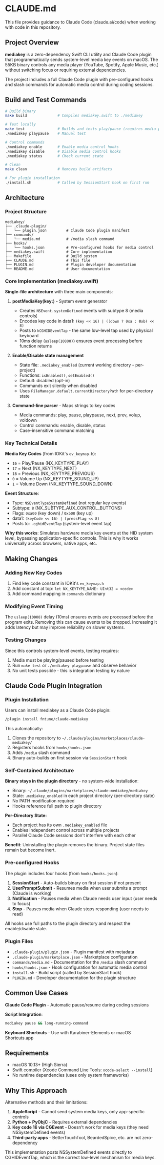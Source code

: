 # CLAUDE.md

This file provides guidance to Claude Code (claude.ai/code) when working with code in this repository.

## Project Overview

**mediakey** is a zero-dependency Swift CLI utility and Claude Code plugin that programmatically sends system-level media key events on macOS. The 55KB binary controls any media player (YouTube, Spotify, Apple Music, etc.) without switching focus or requiring external dependencies.

The project includes a full Claude Code plugin with pre-configured hooks and slash commands for automatic media control during coding sessions.

## Build and Test Commands

```bash
# Build binary
make build              # Compiles mediakey.swift to ./mediakey

# Test locally
make test               # Builds and tests play/pause (requires media playing)
./mediakey playpause    # Manual test

# Control commands
./mediakey enable       # Enable media control hooks
./mediakey disable      # Disable media control hooks
./mediakey status       # Check current state

# Clean
make clean              # Removes build artifacts

# For plugin installation
./install.sh            # Called by SessionStart hook on first run
```

## Architecture

### Project Structure

```
mediakey/
├── .claude-plugin/
│   └── plugin.json         # Claude Code plugin manifest
├── commands/
│   └── media.md            # /media slash command
├── hooks/
│   └── hooks.json          # Pre-configured hooks for media control
├── mediakey.swift          # Core implementation
├── Makefile                # Build system
├── CLAUDE.md               # This file
├── PLUGIN.md               # Plugin developer documentation
└── README.md               # User documentation
```

### Core Implementation (mediakey.swift)

**Single-file architecture** with three main components:

1. **postMediaKey(key:)** - System event generator
   - Creates `NSEvent.systemDefined` events with subtype 8 (media controls)
   - Encodes key code in data1: `(key << 16) | ((down ? 0xa : 0xb) << 8)`
   - Posts to `kCGHIDEventTap` - the same low-level tap used by physical keyboard
   - 10ms delay (`usleep(10000)`) ensures event processing before function returns

2. **Enable/Disable state management**
   - State file: `.mediakey_enabled` (current working directory - per-project)
   - Functions: `isEnabled()`, `setEnabled()`
   - Default: disabled (opt-in)
   - Commands exit silently when disabled
   - Uses `FileManager.default.currentDirectoryPath` for per-directory state

3. **Command-line parser** - Maps strings to key codes
   - Media commands: play, pause, playpause, next, prev, volup, voldown
   - Control commands: enable, disable, status
   - Case-insensitive command matching

### Key Technical Details

**Media Key Codes** (from IOKit's `ev_keymap.h`):
- `16` = Play/Pause (NX_KEYTYPE_PLAY)
- `17` = Next (NX_KEYTYPE_NEXT)
- `18` = Previous (NX_KEYTYPE_PREVIOUS)
- `0` = Volume Up (NX_KEYTYPE_SOUND_UP)
- `1` = Volume Down (NX_KEYTYPE_SOUND_DOWN)

**Event Structure**:
- Type: `NSEventTypeSystemDefined` (not regular key events)
- Subtype: `8` (NX_SUBTYPE_AUX_CONTROL_BUTTONS)
- Flags: `0xa00` (key down) / `0xb00` (key up)
- data1: `(keyCode << 16) | (pressFlag << 8)`
- Posts to: `.cghidEventTap` (system-level event tap)

**Why this works**: Simulates hardware media key events at the HID system level, bypassing application-specific controls. This is why it works universally across browsers, native apps, etc.

## Making Changes

### Adding New Key Codes

1. Find key code constant in IOKit's `ev_keymap.h`
2. Add constant at top: `let NX_KEYTYPE_NAME: UInt32 = <code>`
3. Add command mapping in `commands` dictionary

### Modifying Event Timing

The `usleep(10000)` delay (10ms) ensures events are processed before the program exits. Removing this can cause events to be dropped. Increasing it adds latency but may improve reliability on slower systems.

### Testing Changes

Since this controls system-level events, testing requires:
1. Media must be playing/paused before testing
2. Run `make test` or `./mediakey playpause` and observe behavior
3. No unit tests possible - this is integration testing by nature

## Claude Code Plugin Integration

### Plugin Installation

Users can install mediakey as a Claude Code plugin:
```bash
/plugin install fntune/claude-mediakey
```

This automatically:
1. Clones the repository to `~/.claude/plugins/marketplaces/claude-mediakey/`
2. Registers hooks from `hooks/hooks.json`
3. Adds `/media` slash command
4. Binary auto-builds on first session via `SessionStart` hook

### Self-Contained Architecture

**Binary stays in the plugin directory** - no system-wide installation:
- Binary: `~/.claude/plugins/marketplaces/claude-mediakey/mediakey`
- State: `.mediakey_enabled` in each project directory (per-directory state)
- No PATH modification required
- Hooks reference full path to plugin directory

**Per-Directory State:**
- Each project has its own `.mediakey_enabled` file
- Enables independent control across multiple projects
- Parallel Claude Code sessions don't interfere with each other

**Benefit**: Uninstalling the plugin removes the binary. Project state files remain but become inert.

### Pre-configured Hooks

The plugin includes four hooks (from `hooks/hooks.json`):

1. **SessionStart** - Auto-builds binary on first session if not present
2. **UserPromptSubmit** - Resumes media when user submits a prompt (Claude is working)
3. **Notification** - Pauses media when Claude needs user input (user needs to focus)
4. **Stop** - Pauses media when Claude stops responding (user needs to read)

All hooks use full paths to the plugin directory and respect the enable/disable state.

### Plugin Files

- `.claude-plugin/plugin.json` - Plugin manifest with metadata
- `.claude-plugin/marketplace.json` - Marketplace configuration
- `commands/media.md` - Documentation for the `/media` slash command
- `hooks/hooks.json` - Hook configuration for automatic media control
- `install.sh` - Build script (called by SessionStart hook)
- `PLUGIN.md` - Developer documentation for the plugin structure

## Common Use Cases

**Claude Code Plugin** - Automatic pause/resume during coding sessions

**Script Integration**:
```bash
mediakey pause && long-running-command
```

**Keyboard Shortcuts** - Use with Karabiner-Elements or macOS Shortcuts.app

## Requirements

- macOS 10.13+ (High Sierra)
- Swift compiler (Xcode Command Line Tools: `xcode-select --install`)
- No runtime dependencies (uses only system frameworks)

## Why This Approach

Alternative methods and their limitations:
1. **AppleScript** - Cannot send system media keys, only app-specific controls
2. **Python + PyObjC** - Requires external dependencies
3. **Key code 16 via CGEvent** - Doesn't work for media keys (they need NSSystemDefined events)
4. **Third-party apps** - BetterTouchTool, BeardedSpice, etc. are not zero-dependency

This implementation posts NSSystemDefined events directly to CGHIDEventTap, which is the correct low-level mechanism for media keys.

